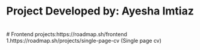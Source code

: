 # Project Developed by: Ayesha Imtiaz 
<br>
# Frontend projects:https://roadmap.sh/frontend
1.https://roadmap.sh/projects/single-page-cv (Single page cv)
